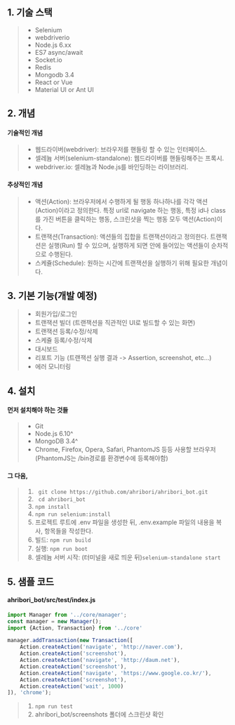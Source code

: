 ## 1. 기술 스택
>- Selenium
>- webdriverio
>- Node.js 6.xx
>- ES7 async/await
>- Socket.io
>- Redis
>- Mongodb 3.4
>- React or Vue
>- Material UI or Ant UI

## 2. 개념

#### 기술적인 개념
>- 웹드라이버(webdriver): 브라우저를 핸들링 할 수 있는 인터페이스.
>- 셀레늄 서버(selenium-standalone): 웹드라이버를 핸들링해주는 프록시.
>- webdriver.io: 셀레늄과 Node.js를 바인딩하는 라이브러리.

####  추상적인 개념
>- 액션(Action): 브라우저에서 수행하게 될 행동 하나하나를 각각 액션(Action)이라고 정의한다. 특정 url로 navigate 하는 행동, 특정 id나 class를 가진 버튼을 클릭하는 행동, 스크린샷을 찍는 행동 모두 액션(Action)이다.
>- 트랜잭션(Transaction): 액션들의 집합을 트랜잭션이라고 정의한다. 트랜잭션은 실행(Run) 할 수 있으며, 실행하게 되면 안에 들어있는 액션들이 순차적으로 수행된다.
>- 스케쥴(Schedule): 원하는 시간에 트랜잭션을 실행하기 위해 필요한 개념이다.

## 3. 기본 기능(개발 예정)
>- 회원가입/로그인
>- 트랜잭션 빌더 (트랜잭션을 직관적인 UI로 빌드할 수 있는 화면)
>- 트랜잭션 등록/수정/삭제
>- 스케쥴 등록/수정/삭제
>- 대시보드
>- 리포트 기능 (트랜잭션 실행 결과 -> Assertion, screenshot, etc...)
>- 에러 모니터링

## 4. 설치

#### 먼저 설치해야 하는 것들
>- Git
>- Node.js 6.10^
>- MongoDB 3.4^
>- Chrome, Firefox, Opera, Safari, PhantomJS 등등 사용할 브라우저(PhantomJS는 /bin경로를 환경변수에 등록해야함)

#### 그 다음,
>1. ``` git clone https://github.com/ahribori/ahribori_bot.git```
>2. ``` cd ahribori_bot```
>3. ```npm install```
>4. ```npm run selenium:install```
>5. 프로젝트 루트에 .env 파일을 생성한 뒤, .env.example 파일의 내용을 복사, 항목들을 작성한다.
>6. 빌드: ```npm run build```
>7. 실행: ```npm run boot```
>8. 셀레늄 서버 시작: (터미널을 새로 띄운 뒤)```selenium-standalone start```

## 5. 샘플 코드
#### ahribori_bot/src/test/index.js
```javascript
import Manager from '../core/manager';
const manager = new Manager();
import {Action, Transaction} from '../core'

manager.addTransaction(new Transaction([
	Action.createAction('navigate', 'http://naver.com'),
	Action.createAction('screenshot'),
	Action.createAction('navigate', 'http://daum.net'),
	Action.createAction('screenshot'),
	Action.createAction('navigate', 'https://www.google.co.kr/'),
	Action.createAction('screenshot'),
	Action.createAction('wait', 1000)
]), 'chrome');
```

>1. ```npm run test```
>2. ahribori_bot/screenshots 폴더에 스크린샷 확인
